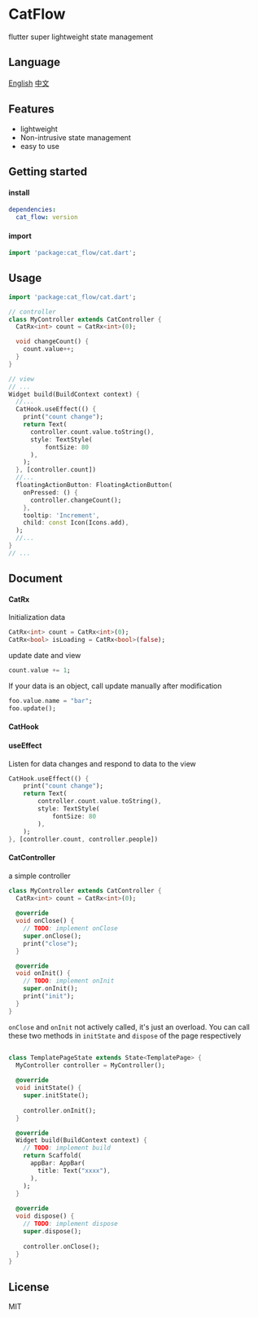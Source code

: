 # CatFlow
flutter super lightweight state management

## Language
[English](https://github.com/Jon-Millent/cat_flow/blob/main/README.md)
[中文](https://github.com/Jon-Millent/cat_flow/blob/main/README.zh-cn.md)


## Features

* lightweight
* Non-intrusive state management
* easy to use

## Getting started

#### install
```yaml
dependencies:
  cat_flow: version
```
#### import
```dart
import 'package:cat_flow/cat.dart';
```

## Usage

```dart
import 'package:cat_flow/cat.dart';

// controller
class MyController extends CatController {
  CatRx<int> count = CatRx<int>(0);

  void changeCount() {
    count.value++;
  }
}

// view
// ...
Widget build(BuildContext context) {
  //...
  CatHook.useEffect(() {
    print("count change");
    return Text(
      controller.count.value.toString(),
      style: TextStyle(
          fontSize: 80
      ),
    );
  }, [controller.count])
  //...
  floatingActionButton: FloatingActionButton(
    onPressed: () {
      controller.changeCount();
    },
    tooltip: 'Increment',
    child: const Icon(Icons.add),
  );
  //...
}
// ...
```

## Document

#### CatRx

Initialization data
```dart
CatRx<int> count = CatRx<int>(0);
CatRx<bool> isLoading = CatRx<bool>(false);
```

update date and view
```dart
count.value += 1;
```

If your data is an object, call update manually after modification
```dart
foo.value.name = "bar";
foo.update();
```

#### CatHook

#### useEffect
Listen for data changes and respond to data to the view
```dart
CatHook.useEffect(() {
    print("count change");
    return Text(
        controller.count.value.toString(),
        style: TextStyle(
            fontSize: 80
        ),
    );
}, [controller.count, controller.people])
```

#### CatController
a simple controller
```dart
class MyController extends CatController {
  CatRx<int> count = CatRx<int>(0);
  
  @override
  void onClose() {
    // TODO: implement onClose
    super.onClose();
    print("close");
  }

  @override
  void onInit() {
    // TODO: implement onInit
    super.onInit();
    print("init");
  }
}
```

`onClose` and `onInit` not actively called, it's just an overload. You can call these two methods in `initState` and `dispose` of the page respectively

```dart

class TemplatePageState extends State<TemplatePage> {
  MyController controller = MyController();
  
  @override
  void initState() {
    super.initState();
    
    controller.onInit();
  }

  @override
  Widget build(BuildContext context) {
    // TODO: implement build
    return Scaffold(
      appBar: AppBar(
        title: Text("xxxx"),
      ),
    );
  }
  
  @override
  void dispose() {
    // TODO: implement dispose
    super.dispose();
    
    controller.onClose();
  }
}
```

## License
MIT 
